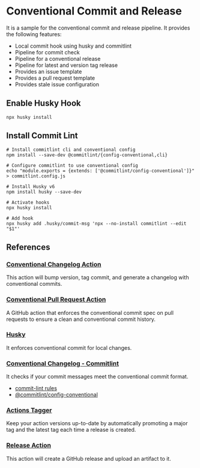 # Conventional Commit and Release

It is a sample for the conventional commit and release pipeline. It provides the following features:
- Local commit hook using husky and commitlint
- Pipeline for commit check
- Pipeline for a conventional release
- Pipeline for latest and version tag release
- Provides an issue template
- Provides a pull request template
- Provides stale issue configuration


## Enable Husky Hook
`npx husky install`


## Install Commit Lint
```
# Install commitlint cli and conventional config
npm install --save-dev @commitlint/{config-conventional,cli}

# Configure commitlint to use conventional config
echo "module.exports = {extends: ['@commitlint/config-conventional']}" > commitlint.config.js

# Install Husky v6
npm install husky --save-dev

# Activate hooks
npx husky install

# Add hook
npx husky add .husky/commit-msg 'npx --no-install commitlint --edit "$1"'
```


## References

### [Conventional Changelog Action](https://github.com/TriPSs/conventional-changelog-action)
This action will bump version, tag commit, and generate a changelog with conventional commits.


### [Conventional Pull Request Action](https://github.com/CondeNast/conventional-pull-request-action)
A GitHub action that enforces the conventional commit spec on pull requests to ensure a clean and conventional commit history.


### [Husky](https://typicode.github.io/husky/#/)
It enforces conventional commit for local changes.


### [Conventional Changelog - Commitlint](https://github.com/conventional-changelog/commitlint)
It checks if your commit messages meet the conventional commit format.

- [commit-lint rules](https://github.com/conventional-changelog/commitlint/blob/master/docs/reference-rules.md)
- [@commitlint/config-conventional](https://github.com/conventional-changelog/commitlint/blob/master/@commitlint/config-conventional/index.js)


### [Actions Tagger](https://github.com/Actions-R-Us/actions-tagger)
Keep your action versions up-to-date by automatically promoting a major tag and the latest tag each time a release is created.


### [Release Action](https://github.com/ncipollo/release-action)
This action will create a GitHub release and upload an artifact to it.
